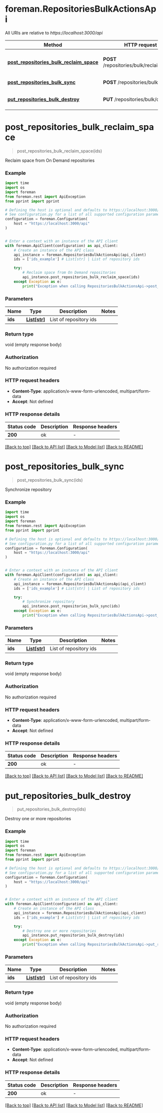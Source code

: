 # foreman.RepositoriesBulkActionsApi

All URIs are relative to *https://localhost:3000/api*

Method | HTTP request | Description
------------- | ------------- | -------------
[**post_repositories_bulk_reclaim_space**](RepositoriesBulkActionsApi.md#post_repositories_bulk_reclaim_space) | **POST** /repositories/bulk/reclaim_space | Reclaim space from On Demand repositories
[**post_repositories_bulk_sync**](RepositoriesBulkActionsApi.md#post_repositories_bulk_sync) | **POST** /repositories/bulk/sync | Synchronize repository
[**put_repositories_bulk_destroy**](RepositoriesBulkActionsApi.md#put_repositories_bulk_destroy) | **PUT** /repositories/bulk/destroy | Destroy one or more repositories


# **post_repositories_bulk_reclaim_space**
> post_repositories_bulk_reclaim_space(ids)

Reclaim space from On Demand repositories

### Example


```python
import time
import os
import foreman
from foreman.rest import ApiException
from pprint import pprint

# Defining the host is optional and defaults to https://localhost:3000/api
# See configuration.py for a list of all supported configuration parameters.
configuration = foreman.Configuration(
    host = "https://localhost:3000/api"
)


# Enter a context with an instance of the API client
with foreman.ApiClient(configuration) as api_client:
    # Create an instance of the API class
    api_instance = foreman.RepositoriesBulkActionsApi(api_client)
    ids = ['ids_example'] # List[str] | List of repository ids

    try:
        # Reclaim space from On Demand repositories
        api_instance.post_repositories_bulk_reclaim_space(ids)
    except Exception as e:
        print("Exception when calling RepositoriesBulkActionsApi->post_repositories_bulk_reclaim_space: %s\n" % e)
```



### Parameters


Name | Type | Description  | Notes
------------- | ------------- | ------------- | -------------
 **ids** | [**List[str]**](str.md)| List of repository ids | 

### Return type

void (empty response body)

### Authorization

No authorization required

### HTTP request headers

 - **Content-Type**: application/x-www-form-urlencoded, multipart/form-data
 - **Accept**: Not defined

### HTTP response details

| Status code | Description | Response headers |
|-------------|-------------|------------------|
**200** | ok |  -  |

[[Back to top]](#) [[Back to API list]](../README.md#documentation-for-api-endpoints) [[Back to Model list]](../README.md#documentation-for-models) [[Back to README]](../README.md)

# **post_repositories_bulk_sync**
> post_repositories_bulk_sync(ids)

Synchronize repository

### Example


```python
import time
import os
import foreman
from foreman.rest import ApiException
from pprint import pprint

# Defining the host is optional and defaults to https://localhost:3000/api
# See configuration.py for a list of all supported configuration parameters.
configuration = foreman.Configuration(
    host = "https://localhost:3000/api"
)


# Enter a context with an instance of the API client
with foreman.ApiClient(configuration) as api_client:
    # Create an instance of the API class
    api_instance = foreman.RepositoriesBulkActionsApi(api_client)
    ids = ['ids_example'] # List[str] | List of repository ids

    try:
        # Synchronize repository
        api_instance.post_repositories_bulk_sync(ids)
    except Exception as e:
        print("Exception when calling RepositoriesBulkActionsApi->post_repositories_bulk_sync: %s\n" % e)
```



### Parameters


Name | Type | Description  | Notes
------------- | ------------- | ------------- | -------------
 **ids** | [**List[str]**](str.md)| List of repository ids | 

### Return type

void (empty response body)

### Authorization

No authorization required

### HTTP request headers

 - **Content-Type**: application/x-www-form-urlencoded, multipart/form-data
 - **Accept**: Not defined

### HTTP response details

| Status code | Description | Response headers |
|-------------|-------------|------------------|
**200** | ok |  -  |

[[Back to top]](#) [[Back to API list]](../README.md#documentation-for-api-endpoints) [[Back to Model list]](../README.md#documentation-for-models) [[Back to README]](../README.md)

# **put_repositories_bulk_destroy**
> put_repositories_bulk_destroy(ids)

Destroy one or more repositories

### Example


```python
import time
import os
import foreman
from foreman.rest import ApiException
from pprint import pprint

# Defining the host is optional and defaults to https://localhost:3000/api
# See configuration.py for a list of all supported configuration parameters.
configuration = foreman.Configuration(
    host = "https://localhost:3000/api"
)


# Enter a context with an instance of the API client
with foreman.ApiClient(configuration) as api_client:
    # Create an instance of the API class
    api_instance = foreman.RepositoriesBulkActionsApi(api_client)
    ids = ['ids_example'] # List[str] | List of repository ids

    try:
        # Destroy one or more repositories
        api_instance.put_repositories_bulk_destroy(ids)
    except Exception as e:
        print("Exception when calling RepositoriesBulkActionsApi->put_repositories_bulk_destroy: %s\n" % e)
```



### Parameters


Name | Type | Description  | Notes
------------- | ------------- | ------------- | -------------
 **ids** | [**List[str]**](str.md)| List of repository ids | 

### Return type

void (empty response body)

### Authorization

No authorization required

### HTTP request headers

 - **Content-Type**: application/x-www-form-urlencoded, multipart/form-data
 - **Accept**: Not defined

### HTTP response details

| Status code | Description | Response headers |
|-------------|-------------|------------------|
**200** | ok |  -  |

[[Back to top]](#) [[Back to API list]](../README.md#documentation-for-api-endpoints) [[Back to Model list]](../README.md#documentation-for-models) [[Back to README]](../README.md)

